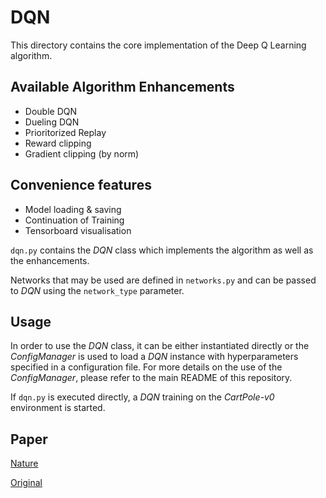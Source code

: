 # DQN

This directory contains the core implementation of the Deep Q Learning algorithm.

## Available Algorithm Enhancements

* Double DQN
* Dueling DQN
* Prioritorized Replay
* Reward clipping
* Gradient clipping (by norm)

## Convenience features

* Model loading & saving
* Continuation of Training
* Tensorboard visualisation

`dqn.py` contains the *DQN* class which implements the algorithm as well as the enhancements.

Networks that may be used are defined in `networks.py` and can be passed to *DQN* using the `network_type` parameter. 

## Usage
In order to use the *DQN* class, it can be either instantiated directly or the *ConfigManager* is used to load a *DQN* 
instance with hyperparameters specified in a configuration file. For more details on the use of the *ConfigManager*, 
please refer to the main README of this repository.

If `dqn.py` is executed directly, a *DQN* training on the _CartPole-v0_ environment is started.

## Paper
[Nature](https://www.nature.com/articles/nature14236.pdf)

[Original](https://www.cs.toronto.edu/~vmnih/docs/dqn.pdf)